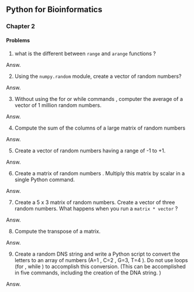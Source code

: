 
## Python for Bioinformatics 
### Chapter 2
#### Problems
1. what is the different between  ```range``` and ```arange``` functions ?

Answ.


2. Using the ```numpy.random``` module, create a vector of random numbers?

Answ.



3. Without using the for or while commands , computer the average of a vector of 1 million random numbers.

Answ.


4. Compute the sum of the columns of a large matrix of random numbers 

Answ.



5. Create a vector of random numbers having a range of -1 to +1.

Answ.


6. Create a matrix of random numbers . Multiply this matrix by  scalar in a single Python command.

Answ.


7.  Create a 5 x 3 matrix of random numbers. Create a vector of three random numbers. What happens when you run a ```matrix * vector``` ? 


Answ.

8.  Compute the transpose of a matrix.

Answ.

9. Create a random DNS string and write a Python script to convert the letters to an array of numbers (A=1 , C=2 ,  G=3, T=4 ). Do not use loops (for , while ) to accomplish this conversion. (This can be accomplished in five commands, including the creation of the DNA string. )  

Answ.



